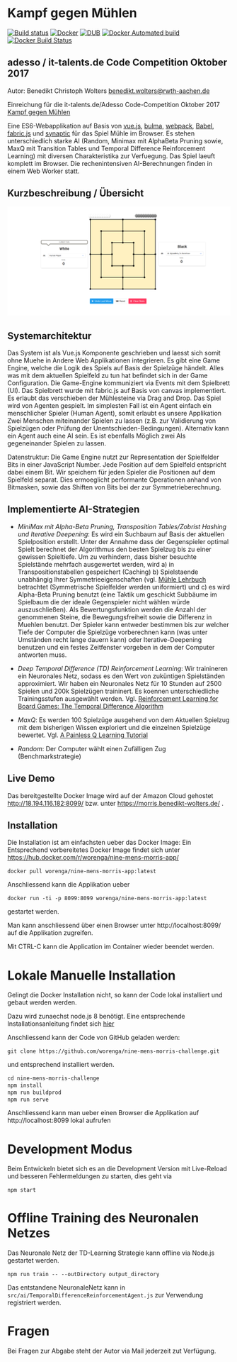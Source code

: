 # Kampf gegen Mühlen
[![Build status][travis-image]][travis-url]
[![Docker][docker-image]][docker-url]
[![DUB](https://img.shields.io/dub/l/vibe-d.svg)]()
[![Docker Automated build](https://img.shields.io/docker/automated/https://img.shields.io/docker/automated/worenga/nine-mens-morris-challenge.svg?style=flat-square)]()
[![Docker Build Status](https://img.shields.io/docker/build/worenga/nine-mens-morris-challenge.svg?style=flat-square)]()

[docker-image]: https://img.shields.io/docker/pulls/worenga/nine-mens-morris-app.svg
[docker-url]: https://hub.docker.com/r/worenga/nine-mens-morris-app/

[travis-image]: https://travis-ci.org/worenga/nine-mens-morris-challenge.svg?branch=master&style=flat-square
[travis-url]: https://travis-ci.org/worenga/nine-mens-morris-challenge

## adesso / it-talents.de Code Competition Oktober 2017
Autor: Benedikt Christoph Wolters <benedikt.wolters@rwth-aachen.de>

Einreichung für die it-talents.de/Adesso Code-Competition Oktober 2017 [Kampf gegen Mühlen](https://www.it-talents.de/foerderung/code-competition/code-competition-02-2017)

Eine ES6-Webapplikation auf Basis von [vue.js](https://vuejs.org/), [bulma](https://bulma.io), [webpack](https://github.com/webpack/webpack), [Babel](https://babeljs.io/), [fabric.js](http://fabricjs.com/) und [synaptic](https://github.com/cazala/synaptic/) für das Spiel Mühle im Browser. Es stehen unterschiedlich starke AI (Random, Minimax mit AlphaBeta Pruning sowie, MaxQ mit Transition Tables und Temporal Difference Reinforcement Learning) mit diversen Charakteristika zur Verfuegung. Das Spiel laeuft komplett im Browser. Die rechenintensiven AI-Berechnungen finden in einem Web Worker statt.


## Kurzbeschreibung / Übersicht

![Screenshot](https://raw.githubusercontent.com/worenga/nine-mens-morris-challenge/master/screencapture.png)


## Systemarchitektur

Das System ist als Vue.js Komponente geschrieben und laesst sich somit ohne Muehe in Andere Web Applikationen integrieren.
Es gibt eine Game Engine, welche die Logik des Spiels auf Basis der Spielzüge händelt. Alles was mit dem aktuellen Spielfeld zu tun hat befindet sich in der Game Configuration.
Die Game-Engine kommuniziert via Events mit dem Spielbrett (UI). Das Spielbrett wurde mit fabric.js auf Basis von canvas implementiert. Es erlaubt das verschieben der Mühlesteine via Drag and Drop.
Das Spiel wird von Agenten gespielt. Im simplesten Fall ist ein Agent einfach ein menschlicher Spieler (Human Agent), somit erlaubt es unsere Applikation Zwei Menschen miteinander Spielen zu lassen (z.B. zur Validierung von Spielzügen oder Prüfung der Unentschieden-Bedingungen). Alternativ kann ein Agent auch eine AI sein. Es ist ebenfalls Möglich zwei AIs gegeneinander Spielen zu lassen.

Datenstruktur:
Die Game Engine nutzt zur Representation der Spielfelder Bits in einer JavaScript Number.
Jede Position auf dem Spielfeld entspricht dabei einem Bit. Wir speichern für jeden Spieler die Positionen auf dem Spielfeld separat. Dies ermoeglicht performante Operationen anhand von Bitmasken, sowie das Shiften von Bits bei der zur Symmetrieberechnung.

## Implementierte AI-Strategien

* *MiniMax mit Alpha-Beta Pruning, Transposition Tables/Zobrist Hashing und Iterative Deepening*:
  Es wird ein Suchbaum auf Basis der aktuellen Spielposition erstellt. Unter der Annahme dass der Gegenspieler optimal Spielt   berechnet der Algorithmus den besten Spielzug bis zu einer gewissen Spieltiefe.
  Um zu verhindern, dass bisher besuchte Spielstände mehrfach ausgewertet werden, wird a) in Transpositionstabellen gespeichert (Caching) b) Spielstaende unabhängig Ihrer Symmetrieeigenschaften (vgl. [Mühle Lehrbuch](http://muehlespieler.de/download/muehle_lehrbuch.pdf) betrachtet (Symmetrische Spielfelder werden uniformiert) und c) es wird Alpha-Beta Pruning benutzt (eine Taktik um geschickt Subbäume im Spielbaum die der ideale Gegenspieler nicht wählen würde auszuschließen). Als Bewertungsfunktion werden die Anzahl der genommenen Steine, die Bewegungsfreiheit sowie die Differenz in Muehlen benutzt.
  Der Spieler kann entweder bestimmen bis zur welcher Tiefe der Computer die Spielzüge vorberechnen kann (was unter Umständen recht lange dauern kann) oder Iterative-Deepening benutzen und ein festes Zeitfenster vorgeben in dem der Computer antworten muss.

* *Deep Temporal Difference (TD) Reinforcement Learning*:
  Wir trainineren ein Neuronales Netz, sodass es den Wert von zuküntigen Spielständen approximiert.
  Wir haben ein Neuronales Netz für 10 Stunden auf 2500 Spielen und 200k Spielzügen traininert.
  Es koennen unterschiedliche Trainingsstufen ausgewählt werden.
  Vgl. [Reinforcement Learning for Board Games:
The Temporal Difference Algorithm](http://www.gm.fh-koeln.de/ciopwebpub/Kone15c.d/TR-TDgame_EN.pdf)

* *MaxQ*:
  Es werden 100 Spielzüge ausgehend von dem Aktuellen Spielzug mit dem bisherigen Wissen exploriert und die einzelnen 
  Spielzüge bewertet. Vgl. [A Painless Q Learning Tutorial](http://mnemstudio.org/path-finding-q-learning-tutorial.htm)

* *Random*:
  Der Computer wählt einen Zufälligen Zug (Benchmarkstrategie)


## Live Demo

Das bereitgestellte Docker Image wird auf der Amazon Cloud gehostet http://18.194.116.182:8099/ bzw. unter
https://morris.benedikt-wolters.de/ .


## Installation

Die Installation ist am einfachsten ueber das Docker Image:
Ein Entsprechend vorbereitetes Docker Image findet sich unter https://hub.docker.com/r/worenga/nine-mens-morris-app/

```
docker pull worenga/nine-mens-morris-app:latest
```

Anschliessend kann die Applikation ueber
```
docker run -ti -p 8099:8099 worenga/nine-mens-morris-app:latest
```

gestartet werden.

Man kann anschliessend über einen Browser unter http://localhost:8099/ auf die Applikation zugreifen.

Mit CTRL-C kann die Application im Container wieder beendet werden.


# Lokale Manuelle Installation

Gelingt die Docker Installation nicht, so kann der Code lokal installiert und gebaut werden werden.


Dazu wird zunaechst node.js 8 benötigt. Eine entsprechende Installationsanleitung findet sich [hier](https://nodejs.org/en/download/package-manager/)

Anschliessend kann der Code von GitHub geladen werden:
```
git clone https://github.com/worenga/nine-mens-morris-challenge.git
```
und entsprechend installiert werden. 

```
cd nine-mens-morris-challenge
npm install
npm run buildprod
npm run serve
```

Anschliessend kann man ueber einen Browser die Applikation auf http://localhost:8099 lokal aufrufen


# Development Modus

Beim Entwickeln bietet sich es an die Development Version mit Live-Reload und besseren Fehlermeldungen zu starten, dies geht via

```
npm start
```

# Offline Training des Neuronalen Netzes
Das Neuronale Netz der TD-Learning Strategie kann offline via Node.js gestartet werden.
```
npm run train -- --outDirectory output_directory
```
Das entstandene NeuronaleNetz kann in `src/ai/TemporalDifferenceReinforcementAgent.js` zur Verwendung registriert werden.

# Fragen
Bei Fragen zur Abgabe steht der Autor via Mail jederzeit zut Verfügung.
